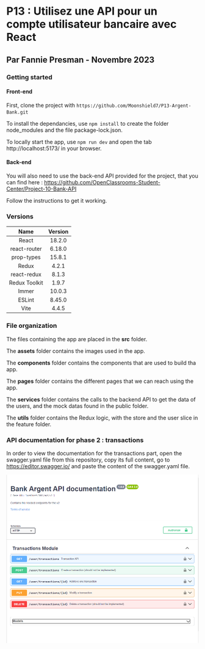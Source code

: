 # P13 : Utilisez une API pour un compte utilisateur bancaire avec React
## Par Fannie Presman - Novembre 2023

### Getting started

#### Front-end

First, clone the project with `https://github.com/Moonshield7/P13-Argent-Bank.git`

To install the dependancies, use `npm install` to create the folder node_modules and the file package-lock.json.

To locally start the app, use `npm run dev` and open the tab http://localhost:5173/ in your browser.

#### Back-end

You will also need to use the back-end API provided for the project, that you can find here : https://github.com/OpenClassrooms-Student-Center/Project-10-Bank-API

Follow the instructions to get it working.

### Versions

| Name | Version |
| :-: | :-: |
| React | 18.2.0 |
| react-router | 6.18.0 |
| prop-types | 15.8.1 |
| Redux | 4.2.1 |
| react-redux | 8.1.3 |
| Redux Toolkit | 1.9.7 |
| Immer | 10.0.3 |
| ESLint | 8.45.0 |
| Vite | 4.4.5 |

### File organization

The files containing the app are placed in the **src** folder.

The **assets** folder contains the images used in the app.

The **components** folder contains the components that are used to build tha app.

The **pages** folder contains the different pages that we can reach using the app.

The **services** folder contains the calls to the backend API to get the data of the users, and the mock datas found in the public folder.

The **utils** folder contains the Redux logic, with the store and the user slice in the feature folder.

### API documentation for phase 2 : transactions

In order to view the documentation for the transactions part, open the swagger.yaml file from this repository, copy its full content, go to https://editor.swagger.io/ and paste the content of the swagger.yaml file.

![Rendu visuel du fichier swagger dans l'éditeur](./src/assets/img/swagger.PNG?raw=true "Swagger")